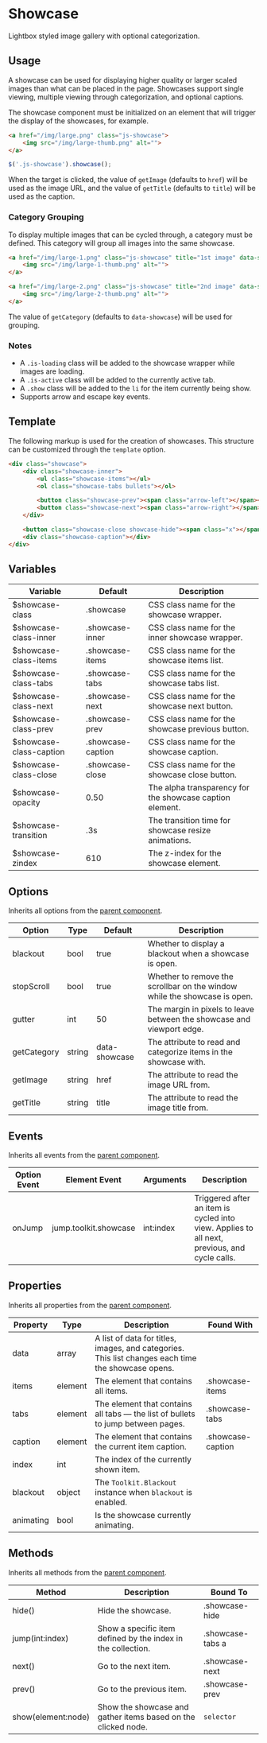 # Showcase #

Lightbox styled image gallery with optional categorization.

## Usage ##

A showcase can be used for displaying higher quality or larger scaled images than what can be placed in the page.
Showcases support single viewing, multiple viewing through categorization, and optional captions.

The showcase component must be initialized on an element that will trigger the display of the showcases, for example.

```html
<a href="/img/large.png" class="js-showcase">
    <img src="/img/large-thumb.png" alt="">
</a>
```

```javascript
$('.js-showcase').showcase();
```

When the target is clicked, the value of `getImage` (defaults to `href`) will be used as the image URL,
and the value of `getTitle` (defaults to `title`) will be used as the caption.

### Category Grouping ###

To display multiple images that can be cycled through, a category must be defined.
This category will group all images into the same showcase.

```html
<a href="/img/large-1.png" class="js-showcase" title="1st image" data-showcase="category">
    <img src="/img/large-1-thumb.png" alt="">
</a>

<a href="/img/large-2.png" class="js-showcase" title="2nd image" data-showcase="category">
    <img src="/img/large-2-thumb.png" alt="">
</a>
```

The value of `getCategory` (defaults to `data-showcase`) will be used for grouping.

### Notes ###

* A `.is-loading` class will be added to the showcase wrapper while images are loading.
* A `.is-active` class will be added to the currently active tab.
* A `.show` class will be added to the `li` for the item currently being show.
* Supports arrow and escape key events.

## Template ##

The following markup is used for the creation of showcases.
This structure can be customized through the `template` option.

```html
<div class="showcase">
    <div class="showcase-inner">
        <ul class="showcase-items"></ul>
        <ol class="showcase-tabs bullets"></ol>

        <button class="showcase-prev"><span class="arrow-left"></span></button>
        <button class="showcase-next"><span class="arrow-right"></span></button>
    </div>

    <button class="showcase-close showcase-hide"><span class="x"></span></button>
    <div class="showcase-caption"></div>
</div>
```

## Variables ##

<table class="table is-striped data-table">
    <thead>
        <tr>
            <th>Variable</th>
            <th>Default</th>
            <th>Description</th>
        </tr>
    </thead>
    <tbody>
        <tr>
            <td>$showcase-class</td>
            <td>.showcase</td>
            <td>CSS class name for the showcase wrapper.</td>
        </tr>
        <tr>
            <td>$showcase-class-inner</td>
            <td>.showcase-inner</td>
            <td>CSS class name for the inner showcase wrapper.</td>
        </tr>
        <tr>
            <td>$showcase-class-items</td>
            <td>.showcase-items</td>
            <td>CSS class name for the showcase items list.</td>
        </tr>
        <tr>
            <td>$showcase-class-tabs</td>
            <td>.showcase-tabs</td>
            <td>CSS class name for the showcase tabs list.</td>
        </tr>
        <tr>
            <td>$showcase-class-next</td>
            <td>.showcase-next</td>
            <td>CSS class name for the showcase next button.</td>
        </tr>
        <tr>
            <td>$showcase-class-prev</td>
            <td>.showcase-prev</td>
            <td>CSS class name for the showcase previous button.</td>
        </tr>
        <tr>
            <td>$showcase-class-caption</td>
            <td>.showcase-caption</td>
            <td>CSS class name for the showcase caption.</td>
        </tr>
        <tr>
            <td>$showcase-class-close</td>
            <td>.showcase-close</td>
            <td>CSS class name for the showcase close button.</td>
        </tr>
        <tr>
            <td>$showcase-opacity</td>
            <td>0.50</td>
            <td>The alpha transparency for the showcase caption element.</td>
        </tr>
        <tr>
            <td>$showcase-transition</td>
            <td>.3s</td>
            <td>The transition time for showcase resize animations.</td>
        </tr>
        <tr>
            <td>$showcase-zindex</td>
            <td>610</td>
            <td>The z-index for the showcase element.</td>
        </tr>
    </tbody>
</table>

## Options ##

Inherits all options from the [parent component](../development/js/component.md#options).

<table class="table is-striped data-table">
    <thead>
        <tr>
            <th>Option</th>
            <th>Type</th>
            <th>Default</th>
            <th>Description</th>
        </tr>
    </thead>
    <tbody>
        <tr>
            <td>blackout</td>
            <td>bool</td>
            <td>true</td>
            <td>Whether to display a blackout when a showcase is open.</td>
        </tr>
        <tr>
            <td>stopScroll</td>
            <td>bool</td>
            <td>true</td>
            <td>Whether to remove the scrollbar on the window while the showcase is open.</td>
        </tr>
        <tr>
            <td>gutter</td>
            <td>int</td>
            <td>50</td>
            <td>The margin in pixels to leave between the showcase and viewport edge.</td>
        </tr>
        <tr>
            <td>getCategory</td>
            <td>string</td>
            <td>data-showcase</td>
            <td>The attribute to read and categorize items in the showcase with.</td>
        </tr>
        <tr>
            <td>getImage</td>
            <td>string</td>
            <td>href</td>
            <td>The attribute to read the image URL from.</td>
        </tr>
        <tr>
            <td>getTitle</td>
            <td>string</td>
            <td>title</td>
            <td>The attribute to read the image title from.</td>
        </tr>
    </tbody>
</table>

## Events ##

Inherits all events from the [parent component](../development/js/component.md#events).

<table class="table is-striped data-table">
    <thead>
        <tr>
            <th>Option Event</th>
            <th>Element Event</td>
            <th>Arguments</th>
            <th>Description</th>
        </tr>
    </thead>
    <tbody>
        <tr>
            <td>onJump</td>
            <td>jump.toolkit.showcase</td>
            <td>int:index</td>
            <td>Triggered after an item is cycled into view. Applies to all next, previous, and cycle calls.</td>
        </tr>
    </tbody>
</table>

## Properties ##

Inherits all properties from the [parent component](../development/js/component.md#properties).

<table class="table is-striped data-table">
    <thead>
        <tr>
            <th>Property</th>
            <th>Type</th>
            <th>Description</th>
            <th>Found With</th>
        </tr>
    </thead>
    <tbody>
        <tr>
            <td>data</td>
            <td>array</td>
            <td>A list of data for titles, images, and categories. This list changes each time the showcase opens.</td>
            <td></td>
        </tr>
        <tr>
            <td>items</td>
            <td>element</td>
            <td>The element that contains all items.</td>
            <td>.showcase-items</td>
        </tr>
        <tr>
            <td>tabs</td>
            <td>element</td>
            <td>The element that contains all tabs &mdash; the list of bullets to jump between pages.</td>
            <td>.showcase-tabs</td>
        </tr>
        <tr>
            <td>caption</td>
            <td>element</td>
            <td>The element that contains the current item caption.</td>
            <td>.showcase-caption</td>
        </tr>
        <tr>
            <td>index</td>
            <td>int</td>
            <td>The index of the currently shown item.</td>
            <td></td>
        </tr>
        <tr>
            <td>blackout</td>
            <td>object</td>
            <td>The <code>Toolkit.Blackout</code> instance when <code>blackout</code> is enabled.</td>
            <td></td>
        </tr>
        <tr>
            <td>animating</td>
            <td>bool</td>
            <td>Is the showcase currently animating.</td>
            <td></td>
        </tr>
    </tbody>
</table>

## Methods ##

Inherits all methods from the [parent component](../development/js/component.md#methods).

<table class="table is-striped data-table">
    <thead>
        <tr>
            <th>Method</th>
            <th>Description</th>
            <th>Bound To</th>
        </tr>
    </thead>
    <tbody>
        <tr>
            <td>hide()</td>
            <td>Hide the showcase.</td>
            <td>.showcase-hide</td>
        </tr>
        <tr>
            <td>jump(int:index)</td>
            <td>Show a specific item defined by the index in the collection.</td>
            <td>.showcase-tabs a</td>
        </tr>
        <tr>
            <td>next()</td>
            <td>Go to the next item.</td>
            <td>.showcase-next</td>
        </tr>
        <tr>
            <td>prev()</td>
            <td>Go to the previous item.</td>
            <td>.showcase-prev</td>
        </tr>
        <tr>
            <td>show(element:node)</td>
            <td>Show the showcase and gather items based on the clicked node.</td>
            <td><code>selector</code></td>
        </tr>
    </tbody>
</table>